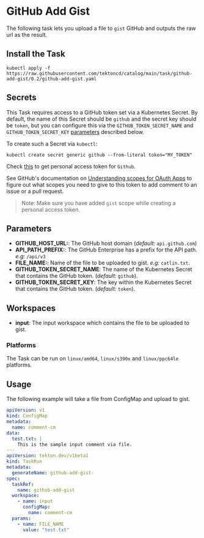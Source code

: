 # GitHub Add Gist

The following task lets you upload a file to `gist` GitHub
and outputs the raw url as the result.

## Install the Task

```
kubectl apply -f https://raw.githubusercontent.com/tektoncd/catalog/main/task/github-add-gist/0.2/github-add-gist.yaml
```

## Secrets

This Task requires access to a GitHub token set via a Kubernetes Secret. By default, the name of this Secret should be `github` and the secret key should be `token`, but you can configure this via the `GITHUB_TOKEN_SECRET_NAME` and `GITHUB_TOKEN_SECRET_KEY` [parameters](#parameters) described below.

To create such a Secret via `kubectl`:

```
kubectl create secret generic github --from-literal token="MY_TOKEN"
```

Check [this](https://help.github.com/en/github/authenticating-to-github/creating-a-personal-access-token-for-the-command-line) to get personal access token for `Github`.

See GitHub's documentation on [Understanding scopes for OAuth Apps](https://developer.github.com/apps/building-oauth-apps/understanding-scopes-for-oauth-apps/) to figure out what scopes you need to give to this token to add comment to an issue or a pull request.

> Note: Make sure you have added `gist` scope while creating a personal access token.

## Parameters

- **GITHUB_HOST_URL:**: The GitHub host domain (_default:_ `api.github.com`)
- **API_PATH_PREFIX:**: The GitHub Enterprise has a prefix for the API path. _e.g:_ `/api/v3`
- **FILE_NAME:**: Name of the file to be uploaded to gist. _e.g:_ `catlin.txt`.
- **GITHUB_TOKEN_SECRET_NAME**: The name of the Kubernetes Secret that
  contains the GitHub token. (_default:_ `github`).
- **GITHUB_TOKEN_SECRET_KEY**: The key within the Kubernetes Secret that contains the GitHub token. (_default:_ `token`).


## Workspaces

- **input**: The input workspace which contains the file to be uploaded to gist.

### Platforms

The Task can be run on `linux/amd64`, `linux/s390x` and `linux/ppc64le` platforms.

## Usage

The following example will take a file from ConfigMap and
upload to gist.

```yaml
apiVersion: v1
kind: ConfigMap
metadata:
  name: comment-cm
data:
  test.txt: |
    This is the sample input comment via file.
---
apiVersion: tekton.dev/v1beta1
kind: TaskRun
metadata:
  generateName: github-add-gist-
spec:
  taskRef:
    name: github-add-gist
  workspace:
    - name: input
      configMap:
        name: comment-cm
  params:
    - name: FILE_NAME
      value: "test.txt"
```
